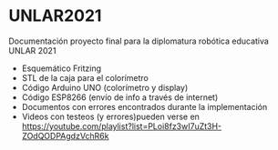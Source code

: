 # UNLAR2021
Documentación proyecto final para la diplomatura robótica educativa UNLAR 2021

- Esquemático Fritzing
- STL de la caja para el colorímetro
- Código Arduino UNO (colorímetro y display)
- Código ESP8266 (envío de info a través de internet)
- Documentos con errores encontrados durante la implementación
- Videos con testeos (y errores)pueden verse en https://youtube.com/playlist?list=PLoi8fz3wI7uZt3H-ZOdQODPAgdzVchR6k
